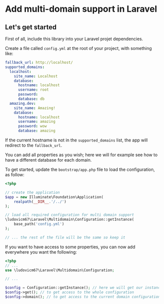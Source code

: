 Add multi-domain support in Laravel
===================================

## Let's get started

First of all, include this library into your Laravel projet dependencies.

Create a file called `config.yml` at the root of your project, with something
like:

```yml
fallback_url: http://localhost/
supported_domains:
  localhost:
    site_name: Localhost
    database:
      hostname: localhost
      username: root
      password:
      database: db
  amazing.dev:
    site_name: Amazing!
    database:
      hostname: localhost
      username: amazing
      password: wow
      database: amazing
```

If the current hostname is not in the `supported_domains` list, the app will
redirect to the `fallback_url`.

You can add all properties as you wish; here we will for example see how to
have a different database for each domain.

To get started, update the `bootstrap/app.php` file to load the configuration,
as follow:

```php
<?php

// create the application
$app = new Illuminate\Foundation\Application(
    realpath(__DIR__.'/../')
);

// load all required configuration for multi domain support
\ludovicm67\Laravel\Multidomain\Configuration::getInstance(
    base_path('config.yml')
);

// ... the rest of the file will be the same so keep it
```

If you want to have access to some properties, you can now add everywhere you
want the following:

```php
<?php
// ...
use \ludovicm67\Laravel\Multidomain\Configuration;

// ...

$config = Configuration::getInstance(); // here we will get our instance
$config->get(); // to get access to the whole configuration
$config->domain(); // to get access to the current domain configuration
```
